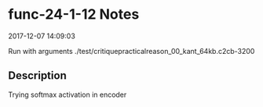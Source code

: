 # func-24-1-12 Notes

2017-12-07 14:09:03

Run with arguments ./test/critiquepracticalreason_00_kant_64kb.c2cb-3200 

## Description

Trying softmax activation in encoder
